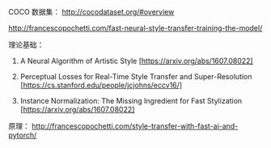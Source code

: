 

COCO 数据集：
http://cocodataset.org/#overview


http://francescopochetti.com/fast-neural-style-transfer-training-the-model/




理论基础：
1. A Neural Algorithm of Artistic Style [https://arxiv.org/abs/1607.08022]

2. Perceptual Losses for Real-Time Style Transfer and Super-Resolution [https://cs.stanford.edu/people/jcjohns/eccv16/]

3. Instance Normalization: The Missing Ingredient for Fast Stylization [https://arxiv.org/abs/1607.08022]


原理：
http://francescopochetti.com/style-transfer-with-fast-ai-and-pytorch/


